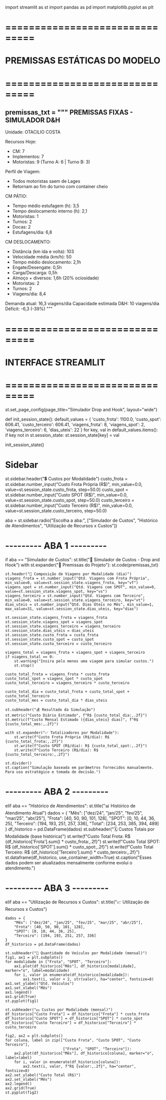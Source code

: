 
import streamlit as st
import pandas as pd
import matplotlib.pyplot as plt

# ===============================
# PREMISSAS ESTÁTICAS DO MODELO
# ===============================
premissas_txt = """
PREMISSAS FIXAS - SIMULADOR D&H
--------------------------------------
Unidade: OTACILIO COSTA

Recursos Hoje:
- CM: 7
- Implementos: 7
- Motoristas: 9 (Turno A: 6 | Turno B: 3)

Perfil de Viagem:
- Todos motoristas saem de Lages
- Retornam ao fim do turno com container cheio

CM PÁTIO:
- Tempo médio estufagem (h): 3,5
- Tempo deslocamento interno (h): 2,1
- Motoristas: 1
- Turnos: 2
- Docas: 2
- Estufagens/dia: 6,8

CM DESLOCAMENTO:
- Distância (km ida e volta): 103
- Velocidade média (km/h): 50
- Tempo médio deslocamento: 2,1h
- Engate/Desengate: 0,5h
- Carga/Descarga: 0,5h
- Almoço + diversos: 1,6h (20% ociosidade)
- Motoristas: 2
- Turnos: 2
- Viagens/dia: 8,4

Demanda atual: 16,3 viagens/dia
Capacidade estimada D&H: 10 viagens/dia
Déficit: -6,3 (-39%)
"""

# ===============================
# INTERFACE STREAMLIT
# ===============================
st.set_page_config(page_title="Simulador Drop and Hook", layout="wide")

def init_session_state():
    default_values = {
        'custo_frota': 1100.0,
        'custo_spot': 606.41,
        'custo_terceiro': 606.41,
        'viagens_frota': 8,
        'viagens_spot': 2,
        'viagens_terceiro': 6,
        'dias_uteis': 22
    }
    for key, val in default_values.items():
        if key not in st.session_state:
            st.session_state[key] = val

init_session_state()

# Sidebar
st.sidebar.header("💲 Custos por Modalidade")
custo_frota = st.sidebar.number_input("Custo Frota Própria (R$)", min_value=0.0, value=st.session_state.custo_frota, step=50.0)
custo_spot = st.sidebar.number_input("Custo SPOT (R$)", min_value=0.0, value=st.session_state.custo_spot, step=50.0)
custo_terceiro = st.sidebar.number_input("Custo Terceiro (R$)", min_value=0.0, value=st.session_state.custo_terceiro, step=50.0)

aba = st.sidebar.radio("Escolha a aba:", ["Simulador de Custos", "Histórico de Atendimentos", "Utilização de Recursos x Custos"])

# --------- ABA 1 ---------
if aba == "Simulador de Custos":
    st.title("🚛 Simulador de Custos - Drop and Hook")
    with st.expander("📌 Premissas do Projeto"):
        st.code(premissas_txt)

    st.header("🔧 Composição de Viagens por Modalidade (dia)")
    viagens_frota = st.number_input("Qtd. Viagens com Frota Própria", min_value=0, value=st.session_state.viagens_frota, key="vf")
    viagens_spot = st.number_input("Qtd. Viagens com SPOT", min_value=0, value=st.session_state.viagens_spot, key="vs")
    viagens_terceiro = st.number_input("Qtd. Viagens com Terceiro", min_value=0, value=st.session_state.viagens_terceiro, key="vt")
    dias_uteis = st.number_input("Qtd. Dias Úteis no Mês", min_value=1, max_value=31, value=st.session_state.dias_uteis, key="dias")

    st.session_state.viagens_frota = viagens_frota
    st.session_state.viagens_spot = viagens_spot
    st.session_state.viagens_terceiro = viagens_terceiro
    st.session_state.dias_uteis = dias_uteis
    st.session_state.custo_frota = custo_frota
    st.session_state.custo_spot = custo_spot
    st.session_state.custo_terceiro = custo_terceiro

    viagens_total = viagens_frota + viagens_spot + viagens_terceiro
    if viagens_total == 0:
        st.warning("Insira pelo menos uma viagem para simular custos.")
        st.stop()

    custo_total_frota = viagens_frota * custo_frota
    custo_total_spot = viagens_spot * custo_spot
    custo_total_terceiro = viagens_terceiro * custo_terceiro

    custo_total_dia = custo_total_frota + custo_total_spot + custo_total_terceiro
    custo_total_mes = custo_total_dia * dias_uteis

    st.subheader("💰 Resultado da Simulação")
    st.metric("Custo Diário Estimado", f"R$ {custo_total_dia:,.2f}")
    st.metric(f"Custo Mensal Estimado ({dias_uteis} dias)", f"R$ {custo_total_mes:,.2f}")

    with st.expander("✅ Totalizadores por Modalidade"):
        st.write(f"Custo Frota Própria (R$/dia): R$ {custo_total_frota:,.2f}")
        st.write(f"Custo SPOT (R$/dia): R$ {custo_total_spot:,.2f}")
        st.write(f"Custo Terceiro (R$/dia): R$ {custo_total_terceiro:,.2f}")

    st.divider()
    st.caption("Simulação baseada em parâmetros fornecidos manualmente. Para uso estratégico e tomada de decisão.")

# --------- ABA 2 ---------
elif aba == "Histórico de Atendimentos":
    st.title("📊 Histórico de Atendimento Atual")
    dados = {
        "Mês": ["dez/24", "jan/25", "fev/25", "mar/25", "abr/25"],
        "Frota": [40, 50, 90, 101, 128],
        "SPOT": [0, 10, 44, 36, 25],
        "Terceiro": [194, 193, 251, 257, 336],
        "Total": [234, 253, 385, 394, 489]
    }
    df_historico = pd.DataFrame(dados)
    st.subheader("🗓️ Custos Totais por Modalidade (base histórica)")
    st.write(f"Custo Total Frota: R$ {df_historico['Frota'].sum() * custo_frota:,.2f}")
    st.write(f"Custo Total SPOT: R$ {df_historico['SPOT'].sum() * custo_spot:,.2f}")
    st.write(f"Custo Total Terceiro: R$ {df_historico['Terceiro'].sum() * custo_terceiro:,.2f}")
    st.dataframe(df_historico, use_container_width=True)
    st.caption("Esses dados podem ser atualizados mensalmente conforme evolui o atendimento.")

# --------- ABA 3 ---------
elif aba == "Utilização de Recursos x Custos":
    st.title("📈 Utilização de Recursos x Custos")

    dados = {
        "Mês": ["dez/24", "jan/25", "fev/25", "mar/25", "abr/25"],
        "Frota": [40, 50, 90, 101, 128],
        "SPOT": [0, 10, 44, 36, 25],
        "Terceiro": [194, 193, 251, 257, 336]
    }
    df_historico = pd.DataFrame(dados)

    st.subheader("🚚 Quantidade de Veículos por Modalidade (mensal)")
    fig1, ax1 = plt.subplots()
    for modalidade in ["Frota", "SPOT", "Terceiro"]:
        ax1.plot(df_historico["Mês"], df_historico[modalidade], marker="o", label=modalidade)
        for i, valor in enumerate(df_historico[modalidade]):
            ax1.text(i, valor + 2, str(valor), ha="center", fontsize=8)
    ax1.set_ylabel("Qtd. Veículos")
    ax1.set_xlabel("Mês")
    ax1.legend()
    ax1.grid(True)
    st.pyplot(fig1)

    st.subheader("💵 Custos por Modalidade (mensal)")
    df_historico["Custo Frota"] = df_historico["Frota"] * custo_frota
    df_historico["Custo SPOT"] = df_historico["SPOT"] * custo_spot
    df_historico["Custo Terceiro"] = df_historico["Terceiro"] * custo_terceiro

    fig2, ax2 = plt.subplots()
    for coluna, label in zip(["Custo Frota", "Custo SPOT", "Custo Terceiro"],
                              ["Frota", "SPOT", "Terceiro"]):
        ax2.plot(df_historico["Mês"], df_historico[coluna], marker="o", label=label)
        for i, valor in enumerate(df_historico[coluna]):
            ax2.text(i, valor, f"R$ {valor:,.2f}", ha="center", fontsize=8)
    ax2.set_ylabel("Custo Total (R$)")
    ax2.set_xlabel("Mês")
    ax2.legend()
    ax2.grid(True)
    st.pyplot(fig2)

